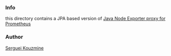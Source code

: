 ### Info


this directory contains a JPA based version of [Java Node Exporter proxy for Prometheus](https://github.com/sergueik/springboot_study/tree/master/basic-prometheus-counter)

### Author
[Serguei Kouzmine](kouzmine_serguei@yahoo.com)

